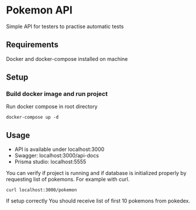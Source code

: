 # Pokemon API
Simple API for testers to practise automatic tests

## Requirements
Docker and docker-compose installed on machine

## Setup

### Build docker image and run project
Run docker compose in root directory
```shell
docker-compose up -d
```

## Usage
- API is available under localhost:3000
- Swagger: localhost:3000/api-docs
- Prisma studio: localhost:5555


You can verify if project is running and if database is initialized properly
by requesting list of pokemons. For example with curl.
```shell
curl localhost:3000/pokemon
```
If setup correctly You should receive list of first 10 pokemons from pokedex.

